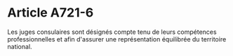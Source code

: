 # Article A721-6

Les juges consulaires sont désignés compte tenu de leurs compétences professionnelles et afin d'assurer une représentation équilibrée du territoire national.

